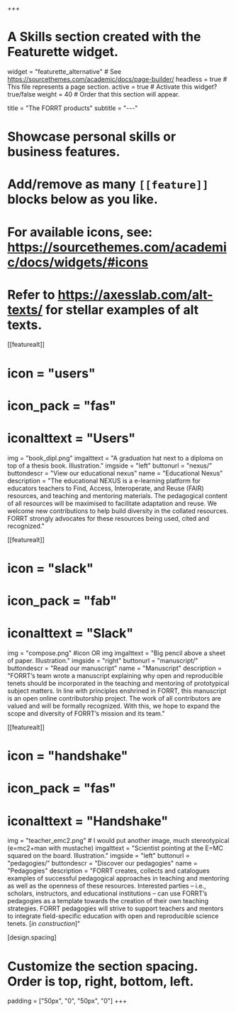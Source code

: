 +++
# A Skills section created with the Featurette widget.
widget = "featurette_alternative"  # See https://sourcethemes.com/academic/docs/page-builder/
headless = true  # This file represents a page section.
active = true  # Activate this widget? true/false
weight = 40  # Order that this section will appear.

title = "The FORRT products"
subtitle = "---"

# Showcase personal skills or business features.
# 

# Add/remove as many `[[feature]]` blocks below as you like.
# 
# For available icons, see: https://sourcethemes.com/academic/docs/widgets/#icons
# Refer to https://axesslab.com/alt-texts/ for stellar examples of alt texts.

[[featurealt]]
  # icon = "users"
  # icon_pack = "fas"
  # iconalttext = "Users"
  img = "book_dipl.png"
  imgalttext = "A graduation hat next to a diploma on top of a thesis book. Illustration." 
  imgside = "left"
  buttonurl = "nexus/"
  buttondescr = "View our educational nexus"
  name = "Educational Nexus"
  description = "The educational NEXUS is a e-learning platform for educators teachers to Find, Access, Interoperate, and Reuse (FAIR) resources, and teaching and mentoring materials. The pedagogical content of all resources will be maximised to facilitate adaptation and reuse. We welcome new contributions to help build diversity in the collated resources. FORRT strongly advocates for these resources being used, cited and recognized."  
  
  
  [[featurealt]]
  # icon = "slack"
  # icon_pack = "fab"
  # iconalttext = "Slack"
  img = "compose.png" #icon OR img
  imgalttext = "Big pencil above a sheet of paper. Illustration." 
  imgside = "right"
  buttonurl = "manuscript/"
  buttondescr = "Read our manuscript"
  name = "Manuscript"
  description = "FORRT’s team wrote a manuscript explaining why open and reproducible tenets should be incorporated in the teaching and mentoring of prototypical subject matters.  In line with principles enshrined in FORRT, this manuscript is an open online contributorship project. The work of all contributors are valued and will be formally recognized. With this, we hope to expand the scope and diversity of FORRT’s mission and its team."
  

[[featurealt]]
  # icon = "handshake"
  # icon_pack = "fas"
  # iconalttext = "Handshake"
  img = "teacher_emc2.png" # I would put another image, much stereotypical (e=mc2+man with mustache)
  imgalttext = "Scientist pointing at the E=MC squared on the board. Illustration." 
  imgside = "left"
  buttonurl = "pedagogies/"
  buttondescr = "Discover our pedagogies"
  name = "Pedagogies"
  description = "FORRT creates, collects and catalogues examples of successful pedagogical approaches in teaching and mentoring as well as the openness of these resources. Interested parties – i.e., scholars, instructors, and educational institutions – can use FORRT’s pedagogies as a template towards the creation of their own teaching strategies. FORRT pedagogies will strive to support teachers and mentors to integrate field-specific education with open and reproducible science tenets. [*in construction*]"
  
[design.spacing]
  # Customize the section spacing. Order is top, right, bottom, left.
  padding = ["50px", "0", "50px", "0"]
+++